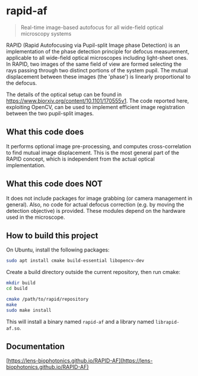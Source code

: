 # rapid-af

> Real-time image-based autofocus for all wide-field optical microscopy systems
>

RAPID (Rapid Autofocusing via Pupil-split Image phase Detection) is an
implementation of the phase detection principle for defocus measurement,
applicable to all wide-field optical microscopes including light-sheet ones. In
RAPID, two images of the same field of view are formed selecting the rays
passing through two distinct portions of the system pupil. The mutual
displacement between these images (the 'phase') is linearly proportional to the
defocus.

The details of the optical setup can be found in
https://www.biorxiv.org/content/10.1101/170555v1. The code reported here,
exploiting OpenCV, can be used to implement efficient image registration
between the two pupil-split images.


## What this code does

It performs optional image pre-processing, and computes
cross-correlation to find mutual image displacement. This is the most general
part of the RAPID concept, which is independent from the actual optical
implementation.


## What this code does NOT

It does not include packages for image grabbing (or
camera management in general). Also, no code for actual defocus correction
(e.g. by moving the detection objective) is provided. These modules depend on
the hardware used in the microscope.


## How to build this project

On Ubuntu, install the following packages:
```bash
sudo apt install cmake build-essential libopencv-dev
```

Create a build directory outside the current repository, then run cmake:
```bash
mkdir build
cd build

cmake /path/to/rapid/repository
make
sudo make install
```

This will install a binary named `rapid-af` and a library named
`librapid-af.so`.


## Documentation
[https://lens-biophotonics.github.io/RAPID-AF](https://lens-biophotonics.github.io/RAPID-AF)
